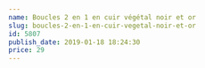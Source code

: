 ```yaml
---
name: Boucles 2 en 1 en cuir végétal noir et or
slug: boucles-2-en-1-en-cuir-vegetal-noir-et-or
id: 5807
publish_date: 2019-01-18 18:24:30
price: 29
---
```

